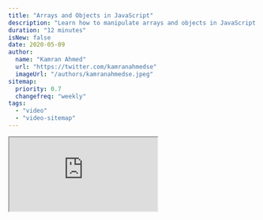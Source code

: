 ```yaml
---
title: "Arrays and Objects in JavaScript"
description: "Learn how to manipulate arrays and objects in JavaScript."
duration: "12 minutes"
isNew: false
date: 2020-05-09
author:
  name: "Kamran Ahmed"
  url: "https://twitter.com/kamranahmedse"
  imageUrl: "/authors/kamranahmedse.jpeg"
sitemap:
  priority: 0.7
  changefreq: "weekly"
tags:
  - "video"
  - "video-sitemap"
---
```


<iframe class="w-full aspect-video mb-5" src="https://www.youtube.com/embed/n3NKGsM3iEw" title="Arrays and Objects in JavaScript"></iframe>